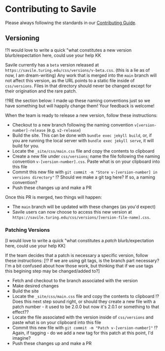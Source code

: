 # Contributing to Savile

Please always following the standards in our [Contributing Guide](https://www.notion.so/turingschool/How-to-Contribute-1b88e17f755c491989e4b2bc84db93c7).

## Versioning

⁉️I would love to write a quick "what constitutes a new version blurb/expectation here, could use your help KK

Savile currently has a `beta` version released at `https://savile.turing.edu/css/versions/v-beta.css`. (this is a lie as of now, I am dream-writing) Any work that is merged into the `main` branch will not affect this version, as the URL points to a static file inside of `css/versions`. Files in that directory should never be changed except for their origination and the rare patch. 

⁉️RE the section below: I made up these naming conventions just so we have something but will happily change them! Your feedback is welcome!

When the team is ready to release a new version, follow these instructions:
- Checkout to a new branch following the naming convention `v[version-number]-release` (e.g. `v2-release`)
- Build the site. This can be done with `bundle exec jekyll build`, or, if you are running the local server with `bundle exec jekyll serve`, it will build for you.
- Locate the `_site/css/main.css` file and copy the contents to clipboard
- Create a new file under `css/versions`; name the file following the naming convention `v-[version-number].css`. Paste what is on your clipboard into this file
- Commit this new file with `git commit -m "Store v-[version-number] in versions directory"`
⁉️ Should we make a git tag here? If so, a naming convention?
- Push these changes up and make a PR

Once this PR is merged, two things will happen:
- The `main` branch will be updated with these changes (as you'd expect)
- Savile users can now choose to access this new version at `https://savile.turing.edu/css/versions/[version-file-name].css`.

### Patching Versions

[I would love to write a quick "what constitutes a _patch_ blurb/expectation here, could use your help KK]

If the team decides that a patch is necessary a specific version, follow these instructions:
[⁉️ If we are using git tags, is the branch part necessary? I'm a bit confused about how those work, but thinking that if we use tags this begining step may be changed/added to?]
- Fetch and checkout to the branch associated with the version
- Make desired changes
- Build the site
- Locate the `_site/css/main.css` file and copy the contents to clipboard
⁉️Does this next step sound right, or should they create a new file with a patch number - it used to be 2.0.0 but now it's 2.0.1 or something to that effect??
- Locate the file associated with the version inside of `css/versions` and paste what is on your clipboard into this file
- Commit this new file with `git commit -m "Patch v-[version-number]"`
⁉️ Again, if tagging - do we add a new tag for this patch at this point, I'd imagine?
- Push these changes up and make a PR